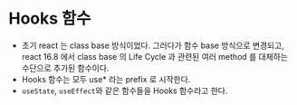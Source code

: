 # Hooks 함수

- 초기 react 는 class base 방식이었다. 그러다가 함수 base 방식으로 변경되고, react 16.8 에서
  class base 의 Life Cycle 과 관련된 여러 method 를 대체하는 수단으로 추가된 함수이다.
- Hooks 함수는 모두 use\* 라는 prefix 로 시작한다.
- `useState`, `useEffect`와 같은 함수들을 Hooks 함수라고 한다.

